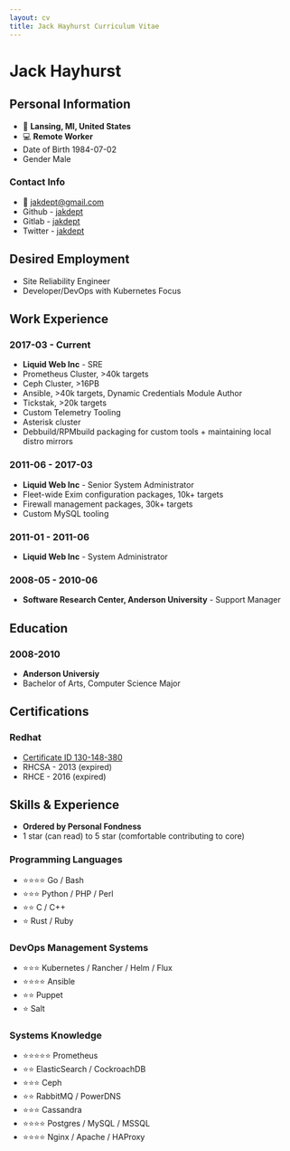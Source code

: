 ```yaml
---
layout: cv
title: Jack Hayhurst Curriculum Vitae
---
```


# Jack Hayhurst
## Personal Information
- 📍 __Lansing, MI, United States__
- 💻 __Remote Worker__
- Date of Birth 1984-07-02
- Gender Male

### Contact Info
- 📧 [jakdept@gmail.com](mailto:jakdept@gmail.com)
- Github - [jakdept](https://github.com/jakdept)
- Gitlab - [jakdept](https://gitlab.com/jakdept)
- Twitter - [jakdept](https://twitter.com/jakdept)

## Desired Employment
- Site Reliability Engineer
- Developer/DevOps with Kubernetes Focus

## Work Experience

### 2017-03 - Current
- __Liquid Web Inc__ - SRE
- Prometheus Cluster, >40k targets
- Ceph Cluster, >16PB
- Ansible, >40k targets, Dynamic Credentials Module Author
- Tickstak, >20k targets
- Custom Telemetry Tooling
- Asterisk cluster
- Debbuild/RPMbuild packaging for custom tools + maintaining local distro mirrors


### 2011-06 - 2017-03
- __Liquid Web Inc__ - Senior System Administrator
- Fleet-wide Exim configuration packages, 10k+ targets
- Firewall management packages, 30k+ targets
- Custom MySQL tooling

### 2011-01 - 2011-06
- __Liquid Web Inc__ - System Administrator

### 2008-05 - 2010-06
- __Software Research Center, Anderson University__ - Support Manager

## Education

### 2008-2010
- __Anderson Universiy__
- Bachelor of Arts, Computer Science Major

## Certifications

### Redhat
- [Certificate ID 130-148-380](https://rhtapps.redhat.com/verify?certId=130-148-380)
- RHCSA - 2013 (expired)
- RHCE - 2016 (expired)

## Skills & Experience
- __Ordered by Personal Fondness__
- 1 star (can read) to 5 star (comfortable contributing to core)

### Programming Languages
- ⭐️️⭐️️️⭐⭐️️ Go / Bash
- ⭐️⭐️⭐️ Python / PHP / Perl
- ️⭐⭐️ C / C++
- ⭐️ Rust / Ruby

### DevOps Management Systems
- ️⭐️️️⭐⭐️️ Kubernetes / Rancher / Helm / Flux
- ️⭐️⭐️️️⭐⭐️️ Ansible
- ️⭐️⭐️️ Puppet
- ⭐️️️️ Salt

### Systems Knowledge
- ⭐⭐️⭐️️️⭐⭐️️ Prometheus
- ⭐️⭐️️ ElasticSearch / CockroachDB
- ️⭐️️️⭐⭐️️ Ceph
- ️⭐⭐️️ RabbitMQ / PowerDNS
- ⭐️️️️⭐⭐️️ Cassandra
- ⭐️️️️⭐⭐⭐️️️ Postgres / MySQL / MSSQL
- ⭐️️️️⭐⭐⭐️️️ Nginx / Apache / HAProxy

<!-- ### Footer

Last updated: May 2021 -->
